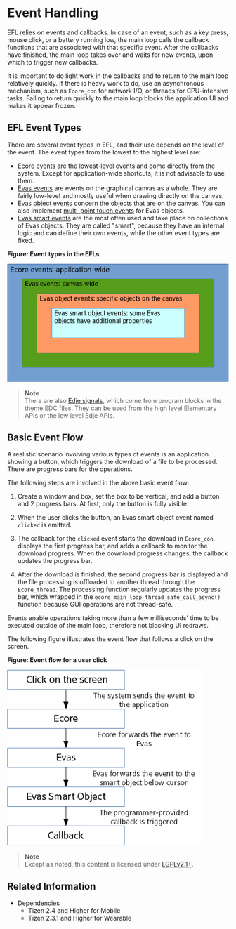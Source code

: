 # Event Handling

EFL relies on events and callbacks. In case of an event, such as a key press, mouse click, or a battery running low, the main loop calls the callback functions that are associated with that specific event. After the callbacks have finished, the main loop takes over and waits for new events, upon which to trigger new callbacks.

It is important to do light work in the callbacks and to return to the main loop relatively quickly. If there is heavy work to do, use an asynchronous mechanism, such as `Ecore_con` for network I/O, or threads for CPU-intensive tasks. Failing to return quickly to the main loop blocks the application UI and makes it appear frozen.

## EFL Event Types

There are several event types in EFL, and their use depends on the level of the event. The event types from the lowest to the highest level are:

- [Ecore events](./event-types.md#ecore-events) are the lowest-level events and come directly from the system. Except for application-wide shortcuts, it is not advisable to use them.
- [Evas events](./event-types.md#evas-events) are events on the graphical canvas as a whole. They are fairly low-level and mostly useful when drawing directly on the canvas.
- [Evas object events](./event-types.md#evas-object-events) concern the objects that are on the canvas. You can also implement [multi-point touch events](./multipoint-touch.md) for Evas objects.
- [Evas smart events](./event-types.md#evas-smart-object-events) are the most often used and take place on collections of Evas objects. They are called "smart", because they have an internal logic and can define their own events, while the other event types are fixed.

**Figure: Event types in the EFLs**

![Event types in the EFLs](./media/events_scope.png)

> **Note**	  
> There are also [Edje signals](./event-types.md#edje-events), which come from program blocks in the theme EDC files. They can be used from the high level Elementary APIs or the low level Edje APIs.

## Basic Event Flow

A realistic scenario involving various types of events is an application showing a button, which triggers the download of a file to be processed. There are progress bars for the operations.

The following steps are involved in the above basic event flow:

1. Create a window and box, set the box to be vertical, and add a button and 2 progress bars. At first, only the button is fully visible.

2. When the user clicks the button, an Evas smart object event named `clicked` is emitted.

3. The callback for the `clicked` event starts the download in `Ecore_con`, displays the first progress bar, and adds a callback to monitor the download progress. When the download progress changes, the callback updates the progress bar.

4. After the download is finished, the second progress bar is displayed and the file processing is offloaded to another thread through the `Ecore_thread`. The processing function regularly updates the progress bar, which wrapped in the `ecore_main_loop_thread_safe_call_async()` function because GUI operations are not thread-safe.

Events enable operations taking more than a few milliseconds' time to be executed outside of the main loop, therefore not blocking UI redraws.

The following figure illustrates the event flow that follows a click on the screen.

**Figure: Event flow for a user click**

![Event flow for a user click](./media/events_flow.png)

> **Note**	
> Except as noted, this content is licensed under [LGPLv2.1+](http://opensource.org/licenses/LGPL-2.1).

## Related Information
- Dependencies
  - Tizen 2.4 and Higher for Mobile
  - Tizen 2.3.1 and Higher for Wearable

